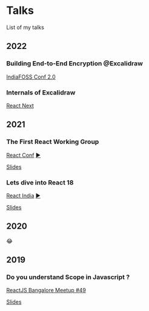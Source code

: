 # Talks
List of my talks

## 2022

### Building End-to-End Encryption @Excalidraw
[IndiaFOSS Conf 2.0](https://indiafoss.net/)


### Internals of Excalidraw


[React Next](https://www.react-next.com/)



## 2021

### The First React Working Group

[React Conf](https://conf.reactjs.org/) [▶](https://youtu.be/8dUpL8SCO1w?t=5203/)

[Slides](https://docs.google.com/presentation/d/1TgsPcWLwnZsCAiaPuaXYgL-FWdx_LpBIw9CeHvYoULY/edit?usp=sharing)

### Lets dive into React 18

[React India](https://www.reactindia.io/) [▶️](https://youtu.be/fhfR8xDQrO0?t=802)

[Slides](https://docs.google.com/presentation/d/1ECOC0FZGrZoqUcLmdeZ5Bploskndt87TqCKomtQ6UVI/edit?usp=sharing)

## 2020

😂
## 2019

### Do you understand Scope in Javascript ?

[ReactJS Bangalore Meetup #49](https://www.meetup.com/reactjs-bangalore/)

[Slides](https://docs.google.com/presentation/d/1dYTYbikyTWv0J6b6fLPzDJA_46Omc137GXvQQ77cjTQ/edit?usp=sharing)
